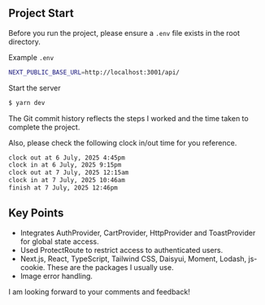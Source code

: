 ## Project Start 
Before you run the project, please ensure a `.env` file exists in the root directory. 

Example `.env`
```bash
NEXT_PUBLIC_BASE_URL=http://localhost:3001/api/
``` 

Start the server 
```bash 
$ yarn dev
``` 

The Git commit history reflects the steps I worked and the time taken to complete the project.

Also, please check the following clock in/out time for you reference.

```bash 
clock out at 6 July, 2025 4:45pm
clock in at 6 July, 2025 9:15pm
clock out at 7 July, 2025 12:15am
clock in at 7 July, 2025 10:46am
finish at 7 July, 2025 12:46pm
```

## Key Points
- Integrates AuthProvider, CartProvider, HttpProvider and ToastProvider for global state access.
- Used ProtectRoute to restrict access to authenticated users.
- Next.js, React, TypeScript, Tailwind CSS, Daisyui, Moment, Lodash, js-cookie. These are the packages I usually use.
- Image error handling.

I am looking forward to your comments and feedback!

